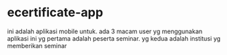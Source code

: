 # ecertificate-app

ini adalah aplikasi mobile untuk. ada 3 macam user yg menggunakan aplikasi ini yg pertama adalah peserta seminar. yg kedua adalah institusi yg memberikan seminar 

